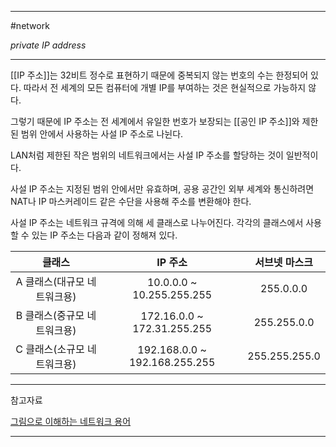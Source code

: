
---

#network 

*private IP address*

---

[[IP 주소]]는 32비트 정수로 표현하기 때문에 중복되지 않는 번호의 수는 한정되어 있다.
따라서 전 세계의 모든 컴퓨터에 개별 IP를 부여하는 것은 현실적으로 가능하지 않다.

그렇기 때문에 IP 주소는 전 세계에서 유일한 번호가 보장되는 [[공인 IP 주소]]와 제한된 범위 안에서 사용하는 사설 IP 주소로 나뉜다. 

LAN처럼 제한된 작은 범위의 네트워크에서는 사설 IP 주소를 할당하는 것이 일반적이다.

사설 IP 주소는 지정된 범위 안에서만 유효하며, 공용 공간인 외부 세계와 통신하려면 NAT나 IP 마스커레이드 같은 수단을 사용해 주소를 변환해야 한다.

사설 IP 주소는 네트워크 규격에 의해 세 클래스로 나누어진다. 각각의 클래스에서 사용할 수 있는 IP 주소는 다음과 같이 정해져 있다.

|           클래스            |            IP 주소            | 서브넷 마스크 |
|:---------------------------:|:-----------------------------:|:-------------:|
| A 클래스(대규모 네트워크용) |   10.0.0.0 ~ 10.255.255.255   |   255.0.0.0   |
| B 클래스(중규모 네트워크용) |  172.16.0.0 ~ 172.31.255.255  |  255.255.0.0  |
| C 클래스(소규모 네트워크용) | 192.168.0.0 ~ 192.168.255.255 | 255.255.255.0 |

---

참고자료

[그림으로 이해하는 네트워크 용어](https://product.kyobobook.co.kr/detail/S000001834837)

---